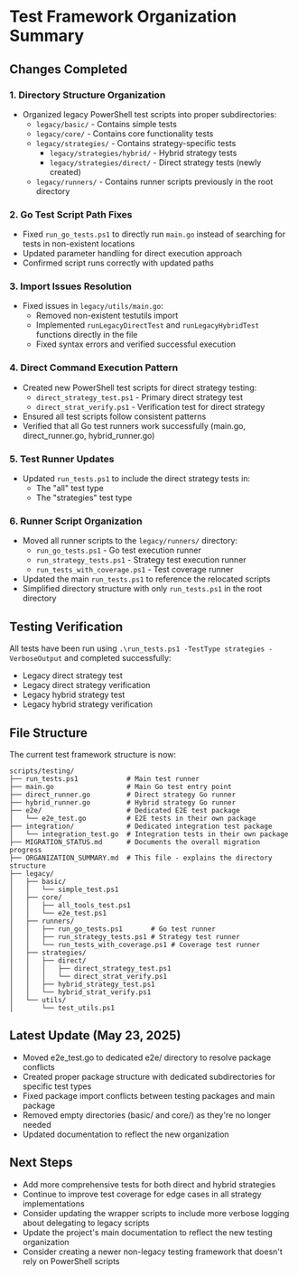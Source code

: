﻿# Test Framework Organization Summary

## Changes Completed

### 1. Directory Structure Organization
- Organized legacy PowerShell test scripts into proper subdirectories:
  - `legacy/basic/` - Contains simple tests
  - `legacy/core/` - Contains core functionality tests
  - `legacy/strategies/` - Contains strategy-specific tests
    - `legacy/strategies/hybrid/` - Hybrid strategy tests
    - `legacy/strategies/direct/` - Direct strategy tests (newly created)
  - `legacy/runners/` - Contains runner scripts previously in the root directory

### 2. Go Test Script Path Fixes
- Fixed `run_go_tests.ps1` to directly run `main.go` instead of searching for tests in non-existent locations
- Updated parameter handling for direct execution approach
- Confirmed script runs correctly with updated paths

### 3. Import Issues Resolution
- Fixed issues in `legacy/utils/main.go`:
  - Removed non-existent testutils import
  - Implemented `runLegacyDirectTest` and `runLegacyHybridTest` functions directly in the file
  - Fixed syntax errors and verified successful execution

### 4. Direct Command Execution Pattern
- Created new PowerShell test scripts for direct strategy testing:
  - `direct_strategy_test.ps1` - Primary direct strategy test
  - `direct_strat_verify.ps1` - Verification test for direct strategy
- Ensured all test scripts follow consistent patterns
- Verified that all Go test runners work successfully (main.go, direct_runner.go, hybrid_runner.go)

### 5. Test Runner Updates
- Updated `run_tests.ps1` to include the direct strategy tests in:
  - The "all" test type
  - The "strategies" test type

### 6. Runner Script Organization
- Moved all runner scripts to the `legacy/runners/` directory:
  - `run_go_tests.ps1` - Go test execution runner
  - `run_strategy_tests.ps1` - Strategy test execution runner
  - `run_tests_with_coverage.ps1` - Test coverage runner
- Updated the main `run_tests.ps1` to reference the relocated scripts
- Simplified directory structure with only `run_tests.ps1` in the root directory

## Testing Verification
All tests have been run using `.\run_tests.ps1 -TestType strategies -VerboseOutput` and completed successfully:
- Legacy direct strategy test
- Legacy direct strategy verification
- Legacy hybrid strategy test
- Legacy hybrid strategy verification

## File Structure
The current test framework structure is now:
```
scripts/testing/
├── run_tests.ps1            # Main test runner
├── main.go                  # Main Go test entry point
├── direct_runner.go         # Direct strategy Go runner
├── hybrid_runner.go         # Hybrid strategy Go runner
├── e2e/                     # Dedicated E2E test package
│   └── e2e_test.go          # E2E tests in their own package
├── integration/             # Dedicated integration test package
│   └── integration_test.go  # Integration tests in their own package
├── MIGRATION_STATUS.md      # Documents the overall migration progress
├── ORGANIZATION_SUMMARY.md  # This file - explains the directory structure
├── legacy/
│   ├── basic/
│   │   └── simple_test.ps1
│   ├── core/
│   │   ├── all_tools_test.ps1
│   │   └── e2e_test.ps1
│   ├── runners/
│   │   ├── run_go_tests.ps1       # Go test runner
│   │   ├── run_strategy_tests.ps1 # Strategy test runner
│   │   └── run_tests_with_coverage.ps1 # Coverage test runner
│   ├── strategies/
│   │   ├── direct/
│   │   │   ├── direct_strategy_test.ps1
│   │   │   └── direct_strat_verify.ps1
│   │   ├── hybrid_strategy_test.ps1
│   │   └── hybrid_strat_verify.ps1
│   └── utils/
│       └── test_utils.ps1
```

## Latest Update (May 23, 2025)

- Moved e2e_test.go to dedicated e2e/ directory to resolve package conflicts
- Created proper package structure with dedicated subdirectories for specific test types
- Fixed package import conflicts between testing packages and main package
- Removed empty directories (basic/ and core/) as they're no longer needed
- Updated documentation to reflect the new organization

## Next Steps

- Add more comprehensive tests for both direct and hybrid strategies
- Continue to improve test coverage for edge cases in all strategy implementations
- Consider updating the wrapper scripts to include more verbose logging about delegating to legacy scripts
- Update the project's main documentation to reflect the new testing organization
- Consider creating a newer non-legacy testing framework that doesn't rely on PowerShell scripts
